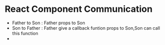 # React Component Communication

+ Father to Son : Father props to Son
+ Son to Father : Father give a callback funtion props to Son,Son can call this function
+ 